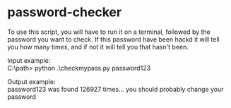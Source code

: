 # password-checker
To use this script, you will have to run it on a terminal, followed by the password you want to check. If this password have been hackd it will tell you how many times, and if not it will tell you that hasn't been.

Input example:    
C:\path\> python .\checkmypass.py password123



Output example:   
password123 was found 126927 times... you should probably change your password
